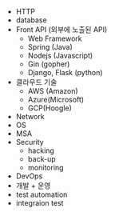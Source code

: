 - HTTP
- database
- Front API (외부에 노출된 API)
  - Web Framework
  - Spring (Java)
  - Nodejs (Javascript)
  - Gin (gopher)
  - Django, Flask (python)
- 클라우드 기술
  - AWS (Amazon)
  - Azure(Microsoft)
  - GCP(Hoogle)
- Network
- OS
- MSA
- Security
  - hacking
  - back-up
  - monitoring
- DevOps
 - 개발 + 운영
 - test automation
 - integraion test